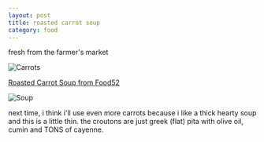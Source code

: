 ```yaml
---
layout: post
title: roasted carrot soup
category: food
---
```

fresh from the farmer's market

![Carrots](https://s3.amazonaws.com/things.katyralko.com/food/2011-04-06+11.26.28.resized.jpg "Carrots")

[Roasted Carrot Soup from Food52](http://www.food52.com/recipes/9743_roasted_carrot_soup "Roasted Carrot Soup from Food52")

![Soup](https://s3.amazonaws.com/things.katyralko.com/food/2011-04-06+12.53.10.resized.jpg "Soup")

next time, i think i'll use even more carrots because i like a thick hearty soup and this is a little thin. the croutons are just greek (flat) pita with olive oil, cumin and TONS of cayenne. 
